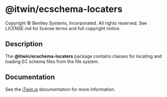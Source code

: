 # @itwin/ecschema-locaters

Copyright © Bentley Systems, Incorporated. All rights reserved. See LICENSE.md for license terms and full copyright notice.

## Description

The __@itwin/ecschema-locaters__ package contains classes for locating and loading EC schema files from the file system.

## Documentation

See the [iTwin.js](https://www.itwinjs.org) documentation for more information.
